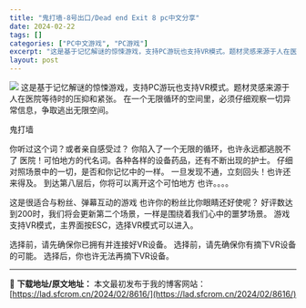 ```yaml
---
title: "鬼打墙-8号出口/Dead end Exit 8 pc中文分享"
date: 2024-02-22
tags: []
categories: ["PC中文游戏", "PC游戏"]
excerpt: "这是基于记忆解谜的惊悚游戏，支持PC游玩也支持VR模式。题材灵感来源于人在医院等待时的压抑和紧张。 在一个无限循环的空间里，必须仔细观察一切异常信息，争取逃出无限空间。 鬼打墙 你听过这个词？或者亲自感受过？ 你陷入了一个无限的循环，也许永远都逃脱不了 医院！可怕地方的代名词。各种各样的设备药品，还&hellip;"
layout: post
---
```


<img class="game_header_image_full aligncenter" src="https://cdn.cloudflare.steamstatic.com/steam/apps/2780270/header_schinese.jpg?t=1708422260" />
这是基于记忆解谜的惊悚游戏，支持PC游玩也支持VR模式。题材灵感来源于人在医院等待时的压抑和紧张。 在一个无限循环的空间里，必须仔细观察一切异常信息，争取逃出无限空间。

鬼打墙

你听过这个词？或者亲自感受过？
你陷入了一个无限的循环，也许永远都逃脱不了
医院！可怕地方的代名词。各种各样的设备药品，还有不断出现的护士。
仔细对照场景中的一切，是否和你记忆中的一样。
一旦发现不通，立刻回头！也许还来得及。
到达第八层后，你将可以离开这个可怕地方
也许。。。。

这是很适合与粉丝、弹幕互动的游戏
也许你的粉丝比你眼睛还好使呢？
好评数达到200时，我们将会更新第二个场景，一样是围绕着我们心中的噩梦场景。
游戏支持VR模式，主界面按ESC，选择VR模式可以进入。

选择前，请先确保你已拥有并连接好VR设备。
选择前，请先确保你有摘下VR设备的可能。
选择后，你也许无法再摘下VR设备。

---
📖 **下载地址/原文地址：** 本文最初发布于我的博客网站：[https://lad.sfcrom.cn/2024/02/8616/](https://lad.sfcrom.cn/2024/02/8616/)

